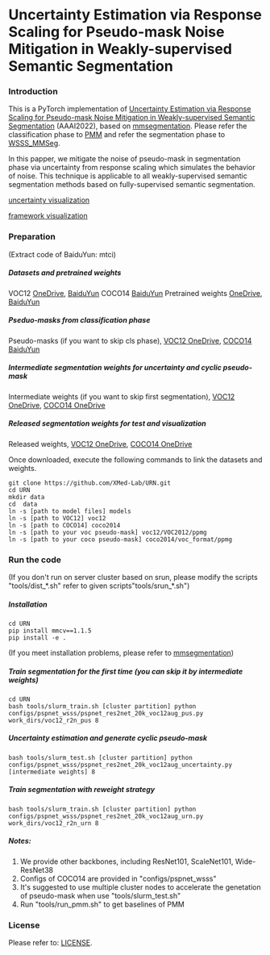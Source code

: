 # Uncertainty Estimation via Response Scaling for Pseudo-mask Noise Mitigation in Weakly-supervised Semantic Segmentation

### Introduction

This is a PyTorch implementation of [Uncertainty Estimation via Response Scaling for Pseudo-mask Noise Mitigation in Weakly-supervised Semantic Segmentation](https://arxiv.org/pdf/2108.12995.pdf) (AAAI2022), based on [mmsegmentation](https://github.com/open-mmlab/mmsegmentation). Please refer the classification phase to [PMM](https://github.com/Eli-YiLi/PMM) and refer the segmentation phase to [WSSS_MMSeg](https://github.com/Eli-YiLi/WSSS_MMSeg).

In this papper, we mitigate the noise of pseudo-mask in segmentation phase via uncertainty from response scaling which simulates the behavior of noise. This technique is applicable to all weakly-supervised semantic segmentation methods based on fully-supervised semantic segmentation.

[uncertainty visualization](resources/uncertainty_vis.png)

[framework visualization](resources/process.pdf)

### Preparation
(Extract code of BaiduYun: mtci)
##### Datasets and pretrained weights
VOC12 [OneDrive](https://1drv.ms/f/s!Agn5nXKXMkK5aigB0g238YxuTxs), [BaiduYun](https://pan.baidu.com/s/1GL3zXZuapuXmH9E7Xy8-Fg)
COCO14 [BaiduYun](https://pan.baidu.com/s/1GL3zXZuapuXmH9E7Xy8-Fg)
Pretrained weights [OneDrive](https://1drv.ms/f/s!Agn5nXKXMkK5aigB0g238YxuTxs), [BaiduYun](https://pan.baidu.com/s/1GL3zXZuapuXmH9E7Xy8-Fg)
##### Pseduo-masks from classification phase
Pseudo-masks (if you want to skip cls phase), [VOC12 OneDrive](https://onedrive.live.com/?authkey=%21ACgB0g238YxuTxs&cid=B9423297729DF909&id=B9423297729DF909%21110&parId=B9423297729DF909%21109&o=OneUp), [COCO14 BaiduYun](https://pan.baidu.com/s/1GL3zXZuapuXmH9E7Xy8-Fg)
##### Intermediate segmentation weights for uncertainty and cyclic pseudo-mask
Intermediate weights (if you want to skip first segmentation), [VOC12 OneDrive](), [COCO14 OneDrive]()
##### Released segmentation weights for test and visualization
Released weights, [VOC12 OneDrive](), [COCO14 OneDrive]()

Once downloaded, execute the following commands to link the datasets and weights.

    git clone https://github.com/XMed-Lab/URN.git
    cd URN
    mkdir data
    cd  data
    ln -s [path to model files] models
    ln -s [path to VOC12] voc12
    ln -s [path to COCO14] coco2014
    ln -s [path to your voc pseudo-mask] voc12/VOC2012/ppmg
    ln -s [path to your coco pseudo-mask] coco2014/voc_format/ppmg

### Run the code
(If you don't run on server cluster based on srun, please modify the scripts "tools/dist_\*.sh" refer to given scripts"tools/srun_\*.sh")

##### Installation
    cd URN
    pip install mmcv==1.1.5
    pip install -e .
(If you meet installation problems, please refer to [mmsegmentation](https://github.com/open-mmlab/mmsegmentation/blob/master/docs/get_started.md#installation))

##### Train segmentation for the first time (you can skip it by intermediate weights)
    cd URN
    bash tools/slurm_train.sh [cluster partition] python configs/pspnet_wsss/pspnet_res2net_20k_voc12aug_pus.py work_dirs/voc12_r2n_pus 8

##### Uncertainty estimation and generate cyclic pseudo-mask
    bash tools/slurm_test.sh [cluster partition] python configs/pspnet_wsss/pspnet_res2net_20k_voc12aug_uncertainty.py [intermediate weights] 8
    
##### Train segmentation with reweight strategy
    bash tools/slurm_train.sh [cluster partition] python configs/pspnet_wsss/pspnet_res2net_20k_voc12aug_urn.py work_dirs/voc12_r2n_urn 8

##### Notes:
1. We provide other backbones, including ResNet101, ScaleNet101, Wide-ResNet38
2. Configs of COCO14 are provided in "configs/pspnet_wsss"
3. It's suggested to use multiple cluster nodes to accelerate the genetation of pseudo-mask when use "tools/slurm_test.sh"
4. Run "tools/run_pmm.sh" to get baselines of PMM

### License
Please refer to: [LICENSE](LICENSE).
